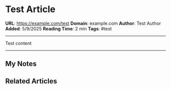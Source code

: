 # Test Article

**URL**: https://example.com/test
**Domain**: example.com
**Author**: Test Author
**Added**: 5/9/2025
**Reading Time**: 2 min
**Tags**: #test

---

Test content

---

## My Notes


## Related Articles

